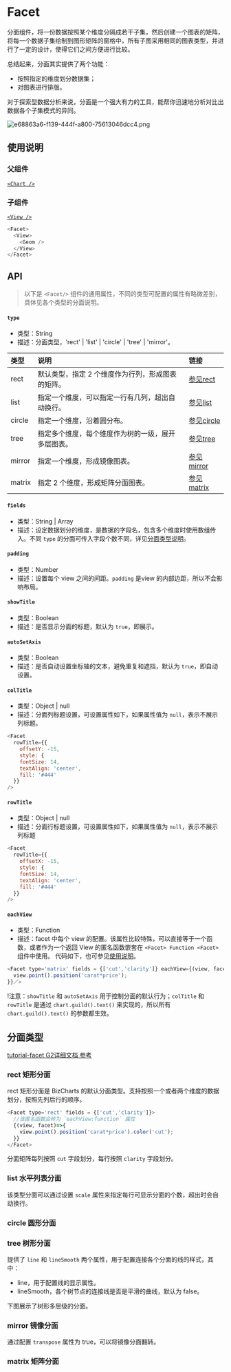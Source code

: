 
# Facet

分面组件，将一份数据按照某个维度分隔成若干子集，然后创建一个图表的矩阵，将每一个数据子集绘制到图形矩阵的窗格中，所有子图采用相同的图表类型，并进行了一定的设计，使得它们之间方便进行比较。

总结起来，分面其实提供了两个功能：
- 按照指定的维度划分数据集；
- 对图表进行排版。


对于探索型数据分析来说，分面是一个强大有力的工具，能帮你迅速地分析对比出数据各个子集模式的异同。

![e68863a6-f139-444f-a800-75613046dcc4.png](https://gw.alipayobjects.com/zos/rmsportal/HlUJdjfYCEeeOKsBREnp.png)

<span id="shuoming"></span>
## 使用说明
### 父组件
[`<Chart />`](chart)

### 子组件
[`<View />`](view)

```js
<Facet>
  <View>
    <Geom />
  </View>
</Facet>
```

## API

> 以下是 `<Facet/>` 组件的通用属性，不同的类型可配置的属性有略微差别，具体见各个类型的分面说明。

#### `type`
* 类型：String
* 描述：分面类型，'rect' | 'list' | 'circle' | 'tree' | 'mirror'。

|类型	|说明| 链接|
|  :--  |  :--  | :--|
|rect	|默认类型，指定 2 个维度作为行列，形成图表的矩阵。| [参见rect](#rect) |
|list	|指定一个维度，可以指定一行有几列，超出自动换行。| [参见list](#list) |
|circle	|指定一个维度，沿着圆分布。| [参见circle](#circle) |
|tree	|指定多个维度，每个维度作为树的一级，展开多层图表。| [参见tree](#tree) |
|mirror	|指定一个维度，形成镜像图表。| [参见mirror](#mirror) |
|matrix	|指定 2 个维度，形成矩阵分面图表。| [参见matrix](#matrix) |

#### `fields`
* 类型：String | Array
* 描述：设定数据划分的维度，是数据的字段名，包含多个维度时使用数组传入。不同 `type` 的分面可传入字段个数不同，详见[分面类型说明](#facetType)。

#### `padding`
* 类型：Number
* 描述：设置每个 view 之间的间距。`padding` 是view 的内部边距，所以不会影响布局。

#### `showTitle`
* 类型：Boolean
* 描述：是否显示分面的标题，默认为 `true`，即展示。

#### `autoSetAxis`
* 类型：Boolean
* 描述：是否自动设置坐标轴的文本，避免重复和遮挡，默认为 `true`，即自动设置。

#### `colTitle`
* 类型：Object | null
* 描述：分面列标题设置，可设置属性如下，如果属性值为 `null`，表示不展示列标题。

```js
<Facet
  rowTitle={{
	offsetY: -15,
	style: {
	fontSize: 14,
	textAlign: 'center',
	fill: '#444'
  }}
/>
```

#### `rowTitle`
* 类型：Object | null
* 描述：分面行标题设置，可设置属性如下，如果属性值为 `null`，表示不展示列标题

```js
<Facet
  rowTitle={{
	offsetX: -15,
	style: {
	fontSize: 14,
	textAlign: 'center',
	fill: '#444'
  }}
/>
```

#### `eachView`
* 类型：Function
* 描述：facet 中每个 view 的配置。该属性比较特殊，可以直接等于一个函数，或者作为一个返回 View 的匿名函数嵌套在 `<Facet> Function <Facet>` 组件中使用。
代码如下，也可参见[使用说明](#shuoming)。

```js
<Facet type='matrix' fields = {['cut','clarity']} eachView={(view, facet) => {
  view.point().position('carat*price');
}}／>
```

!注意：`showTitle` 和 `autoSetAxis` 用于控制分面的默认行为；`colTitle` 和 `rowTitle` 是通过 `chart.guild().text()` 来实现的，所以所有 `chart.guild().text()` 的参数都生效。

<span id="facetType"></span>

## 分面类型

[tutorial-facet G2详细文档 参考](https://www.yuque.com/antv/g2-docs/tutorial-facet)

<span id="rect"></span>
### rect 矩形分面

rect 矩形分面是 BizCharts 的默认分面类型。支持按照一个或者两个维度的数据划分，按照先列后行的顺序。

```js
<Facet type='rect' fields = {['cut','clarity']}>
  //该匿名函数会转为 `eachView:function` 属性
  {(view, facet)=>{
    view.point().position('carat*price').color('cut');
  }}
</Facet>
```
分面矩阵每列按照 `cut` 字段划分，每行按照 `clarity` 字段划分。

<span id="list"></span>
### list 水平列表分面

该类型分面可以通过设置 `scale` 属性来指定每行可显示分面的个数，超出时会自动换行。

<span id="circle"></span>
### circle 圆形分面

<span id="tree"></span>
### tree 树形分面
提供了 `line` 和 `lineSmooth` 两个属性，用于配置连接各个分面的线的样式，其中：

- line，用于配置线的显示属性。
- lineSmooth，各个树节点的连接线是否是平滑的曲线，默认为 false。

下图展示了树形多层级的分面。

<span id="mirror"></span>
### mirror 镜像分面
通过配置 `transpose` 属性为 true，可以将镜像分面翻转。

<span id="matrix"></span>
### matrix 矩阵分面
